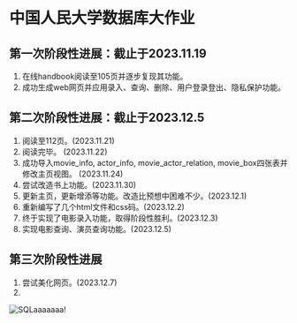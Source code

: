 # 中国人民大学数据库大作业
## 第一次阶段性进展：截止于2023.11.19
1. 在线handbook阅读至105页并逐步复现其功能。
2. 成功生成web网页并应用录入、查询、删除、用户登录登出、隐私保护功能。
## 第二次阶段性进展：截止于2023.12.5
1. 阅读至112页。(2023.11.21)
2. 阅读完毕。 (2023.11.22)
3. 成功导入movie_info, actor_info, movie_actor_relation, movie_box四张表并修改主页视图。 (2023.11.24)
4. 尝试改造书上功能。(2023.11.30)
5. 更新主页，更新增添等功能。改造比预想中困难不少。(2023.12.1)
6. 重新编写了几个html文件和css码。(2023.12.2)
7. 终于实现了电影录入功能，取得阶段性胜利。(2023.12.3)
8. 实现电影查询、演员查询功能。(2023.12.5)
## 第三次阶段性进展
1. 尝试美化网页。(2023.12.7)
2. 


![SQLaaaaaaa!](https://github.com/silver-cavalier/silver-cavalier.github.com/assets/150137255/06a46922-bbc1-4482-9785-940482d25578)
